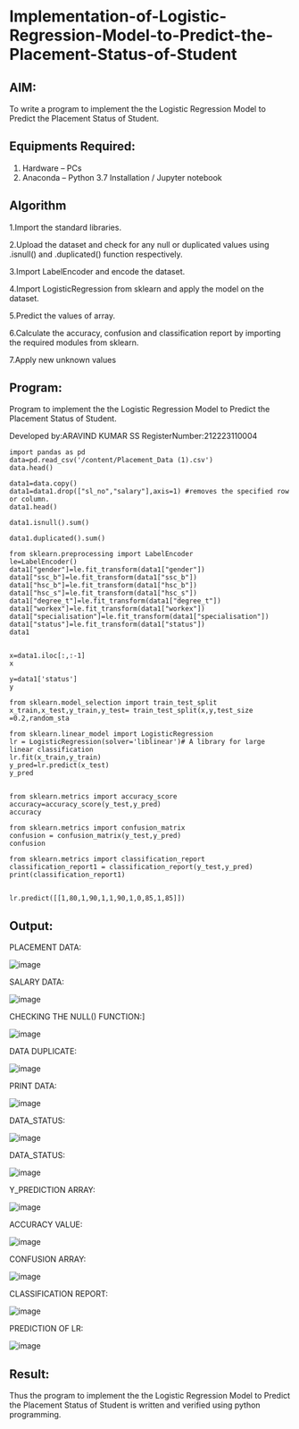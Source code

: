 # Implementation-of-Logistic-Regression-Model-to-Predict-the-Placement-Status-of-Student

## AIM:
To write a program to implement the the Logistic Regression Model to Predict the Placement Status of Student.

## Equipments Required:
1. Hardware – PCs
2. Anaconda – Python 3.7 Installation / Jupyter notebook

## Algorithm
1.Import the standard libraries.

2.Upload the dataset and check for any null or duplicated values using .isnull() and .duplicated() function respectively.

3.Import LabelEncoder and encode the dataset.

4.Import LogisticRegression from sklearn and apply the model on the dataset.

5.Predict the values of array.

6.Calculate the accuracy, confusion and classification report by importing the required modules from sklearn.

7.Apply new unknown values
## Program:
Program to implement the the Logistic Regression Model to Predict the Placement Status of Student.

Developed by:ARAVIND KUMAR SS 
RegisterNumber:212223110004
```
import pandas as pd
data=pd.read_csv('/content/Placement_Data (1).csv')
data.head()

data1=data.copy()
data1=data1.drop(["sl_no","salary"],axis=1) #removes the specified row or column.
data1.head()

data1.isnull().sum()

data1.duplicated().sum()

from sklearn.preprocessing import LabelEncoder
le=LabelEncoder()
data1["gender"]=le.fit_transform(data1["gender"])
data1["ssc_b"]=le.fit_transform(data1["ssc_b"])
data1["hsc_b"]=le.fit_transform(data1["hsc_b"])
data1["hsc_s"]=le.fit_transform(data1["hsc_s"])
data1["degree_t"]=le.fit_transform(data1["degree_t"])
data1["workex"]=le.fit_transform(data1["workex"])
data1["specialisation"]=le.fit_transform(data1["specialisation"])
data1["status"]=le.fit_transform(data1["status"])
data1


x=data1.iloc[:,:-1]
x

y=data1['status']
y

from sklearn.model_selection import train_test_split
x_train,x_test,y_train,y_test= train_test_split(x,y,test_size =0.2,random_sta

from sklearn.linear_model import LogisticRegression
lr = LogisticRegression(solver='liblinear')# A library for large linear classification
lr.fit(x_train,y_train)
y_pred=lr.predict(x_test)
y_pred


from sklearn.metrics import accuracy_score
accuracy=accuracy_score(y_test,y_pred)
accuracy

from sklearn.metrics import confusion_matrix
confusion = confusion_matrix(y_test,y_pred)
confusion

from sklearn.metrics import classification_report
classification_report1 = classification_report(y_test,y_pred)
print(classification_report1)


lr.predict([[1,80,1,90,1,1,90,1,0,85,1,85]])
```

## Output:
PLACEMENT DATA:

![image](https://github.com/user-attachments/assets/8508aaf0-f9ef-4424-8128-c082c299caf9)


SALARY DATA:

![image](https://github.com/user-attachments/assets/74e6181f-f839-4b36-9669-3d1721559831)

CHECKING THE NULL() FUNCTION:]

![image](https://github.com/user-attachments/assets/6212b083-1a2b-4210-866a-bc64466314b5)

DATA DUPLICATE:

![image](https://github.com/user-attachments/assets/81f79964-d117-46a2-aa5d-9cf5c9b39322)


PRINT DATA:

![image](https://github.com/user-attachments/assets/2d2cccb0-e494-48fb-85a8-2a59bfceefb7)

DATA_STATUS:

![image](https://github.com/user-attachments/assets/7dbe0249-3180-4570-8cec-287b988f33ac)

DATA_STATUS:

![image](https://github.com/user-attachments/assets/bacd6a46-f1a5-42ff-9c83-98086e82423d)


Y_PREDICTION ARRAY:

![image](https://github.com/user-attachments/assets/1ff11843-5917-431d-997a-409080cbb1d0)


ACCURACY VALUE:

![image](https://github.com/user-attachments/assets/c4911cb6-0e84-4427-abec-a41bd8aa3902)

CONFUSION ARRAY:

![image](https://github.com/user-attachments/assets/f1dd4b79-9002-4f35-9ab0-ef8995941109)


CLASSIFICATION REPORT:

![image](https://github.com/user-attachments/assets/dde0a8ee-c44d-4cc9-ae70-0ecca69b14b2)

PREDICTION OF LR:

![image](https://github.com/user-attachments/assets/fbc4e84d-e3ba-4d46-922a-fb47ced4e8ac)

## Result:
Thus the program to implement the the Logistic Regression Model to Predict the Placement Status of Student is written and verified using python programming.
